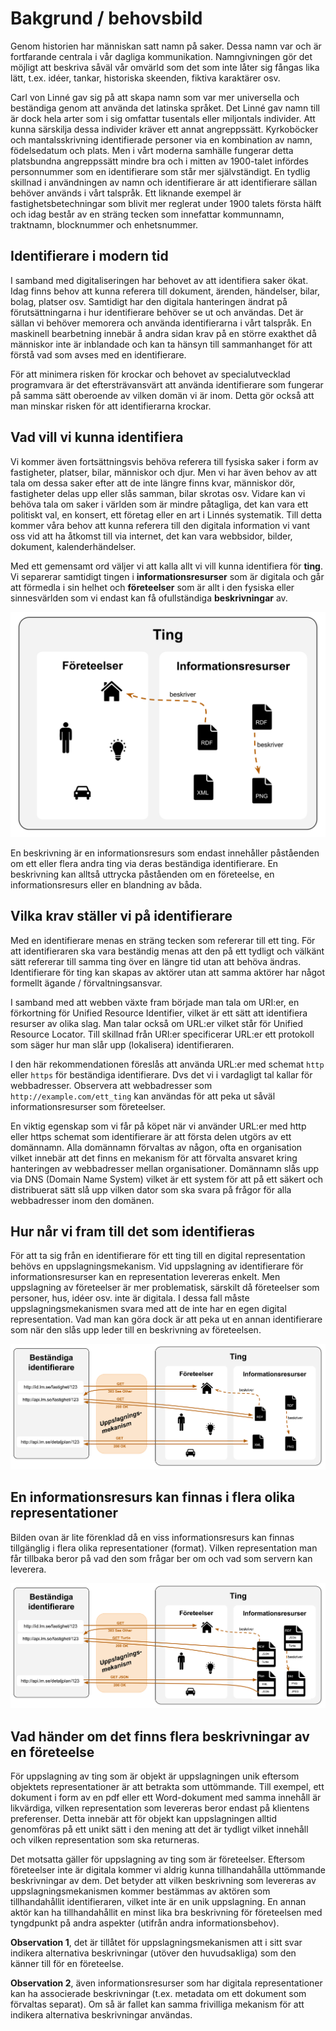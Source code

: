 # Bakgrund / behovsbild

Genom historien har människan satt namn på saker. Dessa namn var och är fortfarande centrala i vår dagliga kommunikation. Namngivningen gör det möjligt att beskriva såväl vår omvärld som det som inte låter sig fångas lika lätt, t.ex. idéer, tankar, historiska skeenden, fiktiva karaktärer osv.

Carl von Linné gav sig på att skapa namn som var mer universella och beständiga genom att använda det latinska språket. Det Linné gav namn till är dock hela arter som i sig omfattar tusentals eller miljontals individer. Att kunna särskilja dessa individer kräver ett annat angreppssätt. Kyrkoböcker och mantalsskrivning identifierade personer via en kombination av namn, födelsedatum och plats. Men i vårt moderna samhälle fungerar detta platsbundna angreppssätt mindre bra och i mitten av 1900-talet infördes personnummer som en identifierare som står mer självständigt. En tydlig skillnad i användningen av namn och identifierare är att identifierare sällan behöver används i vårt talspråk. Ett liknande exempel är fastighetsbetechningar som blivit mer reglerat under 1900 talets första hälft och idag består av en sträng tecken som innefattar kommunnamn, traktnamn, blocknummer och enhetsnummer.

## Identifierare i modern tid
I samband med digitaliseringen har behovet av att identifiera saker ökat. Idag finns behov att kunna referera till dokument, ärenden, händelser, bilar, bolag, platser osv. Samtidigt har den digitala hanteringen ändrat på förutsättningarna i hur identifierare behöver se ut och användas. Det är sällan vi behöver memorera och använda identifierarna i vårt talspråk. En maskinell bearbetning innebär å andra sidan krav på en större exakthet då människor inte är inblandade och kan ta hänsyn till sammanhanget för att förstå vad som avses med en identifierare.

För att minimera risken för krockar och behovet av specialutvecklad programvara är det eftersträvansvärt att använda identifierare som fungerar på samma sätt oberoende av vilken domän vi är inom. Detta gör också att man minskar risken för att identifierarna krockar.  

## Vad vill vi kunna identifiera
Vi kommer även fortsättningsvis behöva referera till fysiska saker i form av fastigheter, platser, bilar, människor och djur. Men vi har även behov av att tala om dessa saker efter att de inte längre finns kvar, människor dör, fastigheter delas upp eller slås samman, bilar skrotas osv. Vidare kan vi behöva tala om saker i världen som är mindre påtagliga, det kan vara ett politiskt val, en konsert, ett företag eller en art i Linnés systematik. Till detta kommer våra behov att kunna referera till den digitala information vi vant oss vid att ha åtkomst till via internet, det kan vara webbsidor, bilder, dokument, kalenderhändelser.

Med ett gemensamt ord väljer vi att kalla allt vi vill kunna identifiera för **ting**. Vi separerar samtidigt tingen i **informationsresurser** som är digitala och går att förmedla i sin helhet och **företeelser** som är allt i den fysiska eller sinnesvärlden som vi endast kan få ofullständiga **beskrivningar** av. 

![](pics/ting.svg)

En beskrivning är en informationsresurs som endast innehåller påståenden om ett eller flera andra ting via deras beständiga identifierare. En beskrivning kan alltså uttrycka påståenden om en företeelse, en informationsresurs eller en blandning av båda.

## Vilka krav ställer vi på identifierare

Med en identifierare menas en sträng tecken som refererar till ett ting. För att identifieraren ska vara beständig menas att den på ett tydligt och välkänt sätt refererar till samma ting över en längre tid utan att behöva ändras. Identifierare för ting kan skapas av aktörer utan att samma aktörer har något formellt ägande / förvaltningsansvar.

I samband med att webben växte fram började man tala om URI:er, en förkortning för Unified Resource Identifier, vilket är ett sätt att identifiera resurser av olika slag. Man talar också om URL:er vilket står för Unified Resource Locator. Till skillnad från URI:er specificerar URL:er ett protokoll som säger hur man slår upp (lokalisera) identifieraren.

I den här rekommendationen föreslås att använda URL:er med schemat `http` eller `https` för beständiga identifierare. Dvs det vi i vardagligt tal kallar för webbadresser. Observera att webbadresser som `http://example.com/ett_ting` kan användas för att peka ut såväl informationsresurser som företeelser.

En viktig egenskap som vi får på köpet när vi använder URL:er med http eller https schemat som identifierare är att första delen utgörs av ett domännamn. Alla domännamn förvaltas av någon, ofta en organisation vilket innebär att det finns en mekanism för att förvalta ansvaret kring hanteringen av webbadresser mellan organisationer. Domännamn slås upp via DNS (Domain Name System) vilket är ett system för att på ett säkert och distribuerat sätt slå upp vilken dator som ska svara på frågor för alla webbadresser inom den domänen.

## Hur når vi fram till det som identifieras
För att ta sig från en identifierare för ett ting till en digital representation behövs en uppslagningsmekanism. Vid uppslagning av identifierare för informationsresurser kan en representation levereras enkelt. Men uppslagning av företeelser är mer problematisk, särskilt då företeelser som personer, hus, idéer osv. inte är digitala. I dessa fall måste uppslagningsmekanismen svara med att de inte har en egen digital representation. Vad man kan göra dock är att peka ut en annan identifierare som när den slås upp leder till en beskrivning av företeelsen.

![](pics/uppslagning.svg)

## En informationsresurs kan finnas i flera olika representationer
Bilden ovan är lite förenklad då en viss informationsresurs kan finnas tillgänglig i flera olika representationer (format). Vilken representation man får tillbaka beror på vad den som frågar ber om och vad som servern kan leverera.

![](pics/representation.svg)

## Vad händer om det finns flera beskrivningar av en företeelse

För uppslagning av ting som är objekt är uppslagningen unik eftersom objektets representationer är att betrakta som uttömmande. Till exempel, ett dokument i form av en pdf eller ett Word-dokument med samma innehåll är likvärdiga, vilken representation som levereras beror endast på klientens preferenser. Detta innebär att för objekt kan uppslagningen alltid genomföras på ett unikt sätt i den mening att det är tydligt vilket innehåll och vilken representation som ska returneras.

Det motsatta gäller för uppslagning av ting som är företeelser. Eftersom företeelser inte är digitala kommer vi aldrig kunna tillhandahålla uttömmande beskrivningar av dem. Det betyder att vilken beskrivning som levereras av uppslagningsmekanismen kommer bestämmas av aktören som tillhandahållit identifieraren, vilket inte är en unik uppslagning. En annan aktör kan ha tillhandahållit en minst lika bra beskrivning för företeelsen med tyngdpunkt på andra aspekter (utifrån andra informationsbehov).

**Observation 1**, det är tillåtet för uppslagningsmekanismen att i sitt svar indikera alternativa beskrivningar (utöver den huvudsakliga) som den känner till för en företeelse.

**Observation 2**, även informationsresurser som har digitala representationer kan ha associerade beskrivningar (t.ex. metadata om ett dokument som förvaltas separat). Om så är fallet kan samma frivilliga mekanism för att indikera alternativa beskrivningar användas.
